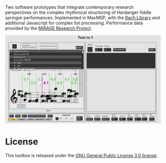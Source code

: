 Two software prototypes that integrate contemporary research perspectives on the complex rhythmical structuring of Hardanger fiddle *springar* performances. Implemented in MaxMSP, with the [Bach Library](https://www.bachproject.net/) and additional Javascript for complex list processing. Performance data provided by the [MIRAGE Research Project](https://www.uio.no/ritmo/english/projects/mirage/).


<p align="center">
 <img src="toolkit.gif">
</p>


# License
This toolbox is released under the [GNU General Public License 3.0 license](https://www.gnu.org/licenses/gpl-3.0.en.html).
